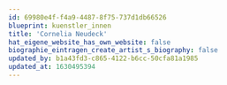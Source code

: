 ```yaml
---
id: 69980e4f-f4a9-4487-8f75-737d1db66526
blueprint: kuenstler_innen
title: 'Cornelia Neudeck'
hat_eigene_website_has_own_website: false
biographie_eintragen_create_artist_s_biography: false
updated_by: b1a43fd3-c865-4122-b6cc-50cfa81a1985
updated_at: 1630495394
---
```

